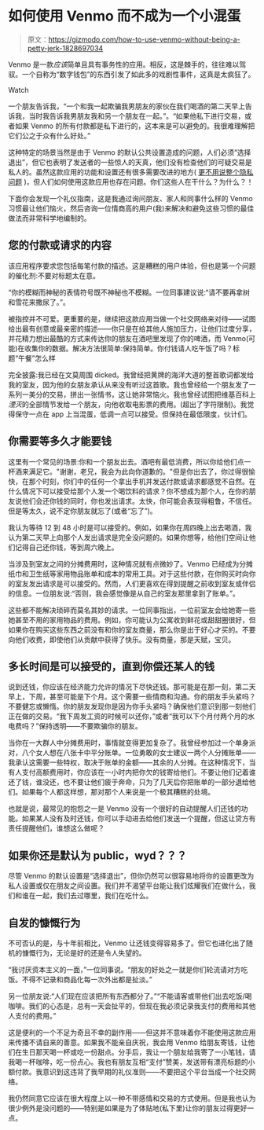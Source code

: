 # 如何使用 Venmo 而不成为一个小混蛋

> 原文：<https://gizmodo.com/how-to-use-venmo-without-being-a-petty-jerk-1828697034>

Venmo 是一款*应该*简单且具有事务性的应用。相反，这是棘手的，往往难以驾驭。一个自称为“数字钱包”的东西引发了如此多的戏剧性事件，这真是太疯狂了。

Watch

一个朋友告诉我，“一个和我一起欺骗我男朋友的家伙在我们喝酒的第二天早上告诉我，当时我告诉我男朋友我和另一个朋友在一起。”。“如果他私下进行交易，或者如果 Venmo 的所有付款都是私下进行的，这本来是可以避免的。我很难理解把它们公之于众有什么好处。”

这种特定的场景当然是由于 Venmo 的默认公共设置造成的问题，人们必须“选择退出”，但它也表明了发送者的一些惊人的天真，他们没有检查他们的可疑交易是私人的。虽然这款应用的功能和设置还有很多需要改进的地方( [更不用说整个隐私问题](https://gizmodo.com/is-venmos-default-privacy-setting-exposing-users-to-har-1827758504#_ga=2.56263211.1687906352.1535372839-4193545961.1521480663) )，但人们如何使用这款应用也存在问题。你们这些人在干什么？为什么？！

下面你会发现一个礼仪指南，这是我通过询问朋友、家人和同事什么样的 Venmo 习惯最让他们恼火，然后咨询一位情商高的用户(我)来解决和避免这些习惯的最佳做法而非常科学地编制的。

## 您的付款或请求的内容

该应用程序要求您包括每笔付款的描述。这是糟糕的用户体验，但也是第一个问题的催化剂:不要对标题太在意。

“你的模糊而神秘的表情符号既不神秘也不模糊。一位同事建议说:“请不要再拿树和雪花来撒尿了。”。

被指控并不可爱。更重要的是，继续把这款应用当做一个社交网络来对待——试图给出最有创意或最亲密的描述——你只是在给其他人施加压力，让他们过度分享，并花精力想出最酷的方式来传达你的朋友在酒吧里发现了你的啤酒，而 Venmo(可能)在收集你的数据。解决方法很简单:保持简单。你付钱请人吃午饭了吗？标题“午餐”怎么样

完全披露:我已经在文莫周围 dicked。我曾经把黄牌的海洋大道的整首歌词都发给我的室友，因为他的女朋友承认从来没有听过这首歌。我也曾经给一个朋友发了一系列一美分的交易，拼出一张情书，这让她非常恼火。我也曾经试图把维基百科上*湮灭*的全部情节发给一个朋友，向他收取电影票的费用。(超出了字符限制)。我觉得保守一点在 app 上当混蛋，低调一点可以接受。但保持在最低限度，伙计们。

## 你需要等多久才能要钱

这里有一个常见的场景:你和一个朋友出去。酒吧有最低消费，所以你给他们点一杯酒来满足它。"谢谢，老兄，我会为此向你道歉的。"但是你出去了，你过得很愉快，在那个时刻，你们中的任何一个拿出手机并发送付款或请求都感觉不自然。在什么情况下可以接受给那个人发一个喝饮料的请求？你不想成为那个人，在你的朋友说他们会还你钱的同时，你也发出请求。太快，你可能会表现得粗鲁，不信任。但是等太久，说不定你朋友就忘了(或者“忘了”)。

我认为等待 12 到 48 小时是可以接受的。例如，如果你在周四晚上出去喝酒，我认为第二天早上向那个人发出请求是完全没问题的。如果你想等，给他们空间让他们记得自己还你钱，等到周六晚上。

当涉及到室友之间的分摊费用时，这种情况就有点微妙了。Venmo 已经成为分摊纸巾和卫生纸等家用物品账单和成本的常用工具。对于这些付款，在你购买时向你的室友发出请求是可以接受的。然而，人们更喜欢在得到提醒之前收到室友或伴侣的信息。一位朋友说:“否则，我会感觉像是从自己的室友那里拿到了账单。”。

这些都不能解决琐碎而莫名其妙的请求。一位同事指出，一位前室友会给她寄一些她甚至不用的家用物品的费用。例如，你可能认为公寓收到鲜花或甜甜圈很好，但如果你在购买这些东西之前没有和你的室友商量，那么你是出于好心才买的。不要向他们收费，即使他们从贡献中获得了快乐。没有商量，那是天赋，宝贝。

## **多长时间是可以接受的，直到你偿还某人的钱**

说到还钱，你应该在经济能力允许的情况下尽快还钱。那可能是在那一刻，第二天早上，下周，甚至可能是下个月。这个需要一些情商和沟通。你的朋友手头紧吗？不要健忘或懒惰。你的朋友发现你是因为你手头紧吗？确保他们意识到那一刻他们正在做的交易。“我下周发工资的时候可以还你，”或者“我可以下个月付两个月的水电费吗？”保持透明——不要欺骗你的朋友。

当你在一大群人中分摊费用时，事情就变得更加复杂了。我曾经参加过一个单身派对，八个女人想在八张卡中平分账单。一位勇敢的女士建议一两个人分摊账单——我承认这需要一些特权，取决于账单的金额——其余的人分摊。在这种情况下，当有人支付高额费用时，你应该在一小时内把你欠的钱寄给他们。不要让他们记着谁还了钱，谁没还，也不要让他们疲于奔命，只为了几天后你把账单的一部分退给他们。如果每个人都这样想，那对那个人来说是一个极其糟糕的处境。

也就是说，最常见的抱怨之一是 Venmo 没有一个很好的自动提醒人们还钱的功能。如果某人没有及时还钱，你可以手动进去给他们发送一个提醒，但这让贷方有责任提醒他们，谁想这么做呢？

## **如果你还是默认为 public，wyd？？？**

尽管 Venmo 的默认设置是“选择退出”，但你仍然可以很容易地将你的设置更改为私人设置或仅在朋友之间设置。我们并不渴望平台能让我们炫耀我们在做什么，我们和谁在一起，我们去过哪里，我们在吃什么。

## 自发的慷慨行为

不可否认的是，与十年前相比，Venmo 让还钱变得容易多了。但它也进化出了随机的慷慨行为，无论是好的还是令人失望的。

“我讨厌资本主义的一面，”一位同事说。“朋友的好处之一就是你们轮流请对方吃饭。不得不记录和商品化每一次外出都是扯淡。”

另一位朋友说:“人们现在应该把所有东西都分了。”“不能请客或带他们出去吃饭/喝咖啡。我们的心态是，总有一天会扯平的，但现在我必须记录我支付的费用和其他人支付的费用。”

这是便利的一个不足为奇且不幸的副作用——但这并不意味着你不能使用这款应用来传播不请自来的善意。如果我不能亲自庆祝，我会用 Venmo 给朋友寄钱，让他们在生日那天喝一杯或吃一份甜点。分手后，我让一个朋友给我寄了一小笔钱，请我喝一杯咖啡，吃一份点心。我也有朋友互相“支付”赞美，发送带有漂亮标题的小额付款。我意识到这违背了我早期的礼仪准则——不要把这个平台当成一个社交网络。

我仍然同意它应该在很大程度上以一种不带感情和交易的方式使用。但是我也认为很少例外是没问题的——特别是如果是为了体贴地(私下里)让你的朋友过得更好一点。
